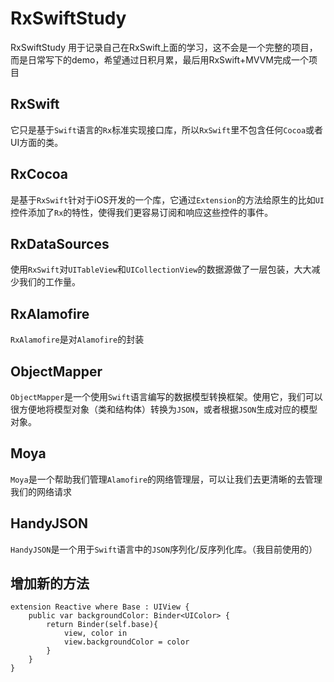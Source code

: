 # RxSwiftStudy
RxSwiftStudy 用于记录自己在RxSwift上面的学习，这不会是一个完整的项目，而是日常写下的demo，希望通过日积月累，最后用RxSwift+MVVM完成一个项目


## RxSwift
它只是基于`Swift`语言的`Rx`标准实现接口库，所以`RxSwift`里不包含任何`Cocoa`或者UI方面的类。
## RxCocoa
是基于`RxSwift`针对于iOS开发的一个库，它通过`Extension`的方法给原生的比如`UI`控件添加了`Rx`的特性，使得我们更容易订阅和响应这些控件的事件。
## RxDataSources
使用`RxSwift`对`UITableView`和`UICollectionView`的数据源做了一层包装，大大减少我们的工作量。
## RxAlamofire
`RxAlamofire`是对`Alamofire`的封装
## ObjectMapper
`ObjectMapper`是一个使用`Swift`语言编写的数据模型转换框架。使用它，我们可以很方便地将模型对象（类和结构体）转换为`JSON`，或者根据`JSON`生成对应的模型对象。
## Moya 
`Moya`是一个帮助我们管理`Alamofire`的网络管理层，可以让我们去更清晰的去管理我们的网络请求
## HandyJSON
`HandyJSON`是一个用于`Swift`语言中的`JSON`序列化/反序列化库。（我目前使用的）


## 增加新的方法
```
extension Reactive where Base : UIView {
    public var backgroundColor: Binder<UIColor> {
        return Binder(self.base){
            view, color in
            view.backgroundColor = color
        }
    }
}
```
